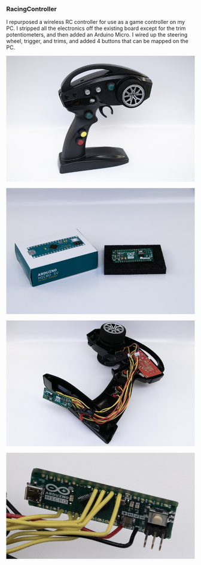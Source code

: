 ### RacingController
I repurposed a wireless RC controller for use as a game controller on my PC. I stripped all the electronics off the existing board except for the trim potentiometers, and then added an Arduino Micro. I wired up the steering wheel, trigger, and trims, and added 4 buttons that can be mapped on the PC.

![Finished View](https://raw.githubusercontent.com/jeffargast/Maker/master/Photos/RCOutsideView.jpg)

![Arduino Micro](https://raw.githubusercontent.com/jeffargast/Maker/master/Photos/RCArduinoMicro.jpg)

![Inside View](https://raw.githubusercontent.com/jeffargast/Maker/master/Photos/RCInsideView.jpg)

![Arduino Micro Closeup](https://raw.githubusercontent.com/jeffargast/Maker/master/Photos/RCMicroCloseup.jpg)

